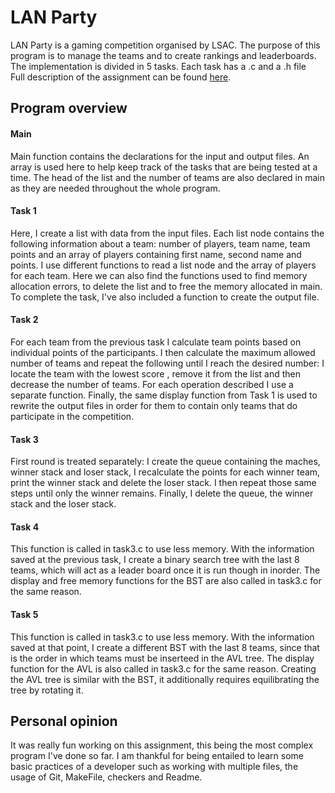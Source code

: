 # LAN Party
LAN Party is a gaming competition organised by LSAC. The purpose of this program is to manage the teams and to create rankings and leaderboards.
The implementation is divided in 5 tasks. Each task has a .c and a .h file
<br> Full description of the assignment can be found [here](https://ocw.cs.pub.ro/courses/sda-ab/tema1). 
## Program overview
#### Main
Main function contains the declarations for the input and output files. An array is used here to help keep track of the tasks that are being tested at a time. The head of the list and the number of teams are also declared in main as they are needed throughout the whole program.
#### Task 1
Here, I create a list with data from the input files. Each list node contains the following information about a team: number of players, team name, team points and an array of players containing first name, second name and points. I use different functions to read a list node and the array of players for each team. Here we can also find the functions used to find memory allocation errors, to delete the list and to free the memory allocated in main. To complete the task, I've also included a function to create the output file. 
#### Task 2
For each team from the previous task I calculate team points based on individual points of the participants. I then calculate the maximum allowed number of teams and repeat the following until I reach the desired number: I locate the team with the lowest score , remove it from the list and then decrease the number of teams. For each operation described I use a separate function.
Finally, the same display function from Task 1 is used to rewrite the output files in order for them to contain only teams that do participate in the competition.
#### Task 3
First round is treated separately: I create the queue containing the maches, winner stack and loser stack, I recalculate the points for each winner team, print the winner stack and delete the loser stack. I then repeat those same steps until only the winner remains. Finally, I delete the queue, the winner stack and  the loser stack. 
#### Task 4
This function is called in task3.c to use less memory. With the information saved at the previous task, I create a binary search tree with the last 8 teams, which will act as a leader board once it is run though in inorder. The display and free memory functions for the BST are also called in task3.c for the same reason.
#### Task 5
This function is called in task3.c to use less memory. With the information saved at that point, I create a different BST with the last 8 teams, since that is the order in which teams must be inserteed in the AVL tree. The display function for the AVL is also called in task3.c for the same reason. Creating the AVL tree is similar with the BST, it additionally requires equilibrating the tree by rotating it.
## Personal opinion
It was really fun working on this assignment, this being the most complex program I've done so far. I am thankful for being entailed to learn some basic practices of a developer such as working with multiple files, the usage of Git, MakeFile, checkers and Readme.
